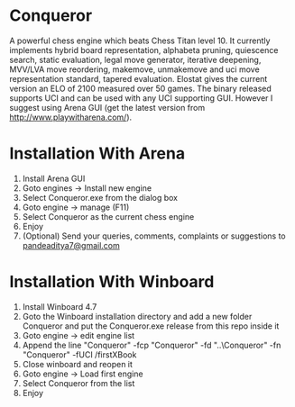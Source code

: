 Conqueror
=========

A powerful chess engine which beats Chess Titan level 10. It currently implements hybrid board representation, alphabeta pruning, quiescence search, static evaluation, legal move generator, iterative deepening, MVV/LVA move reordering, makemove, unmakemove and uci move representation standard, tapered evaluation. Elostat gives the current version an ELO of 2100 measured over 50 games.
The binary released supports UCI and can be used with any UCI supporting GUI. However I suggest using Arena GUI (get the latest version from http://www.playwitharena.com/). 

Installation With Arena
=======================


1. Install Arena GUI
2. Goto engines -> Install new engine
3. Select Conqueror.exe from the dialog box
4. Goto engine -> manage (F11)
5. Select Conqueror as the current chess engine
6. Enjoy
7. (Optional) Send your queries, comments, complaints or suggestions to pandeaditya7@gmail.com

Installation With Winboard
==========================

1. Install Winboard 4.7
2. Goto the Winboard installation directory and add a new folder Conqueror and put the Conqueror.exe release from this repo inside it
3. Goto engine -> edit engine list
4. Append the line "Conqueror" -fcp "Conqueror" -fd "..\Conqueror" -fn "Conqueror" -fUCI /firstXBook
5. Close winboard and reopen it
6. Goto engine -> Load first engine
7. Select Conqueror from the list
8. Enjoy
